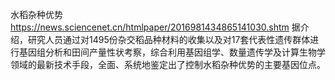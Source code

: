 水稻杂种优势
https://news.sciencenet.cn/htmlpaper/2016981434865141030.shtm
据介绍，研究人员通过对1495份杂交稻品种材料的收集以及对17套代表性遗传群体进行基因组分析和田间产量性状考察，综合利用基因组学、数量遗传学及计算生物学领域的最新技术手段，全面、系统地鉴定出了控制水稻杂种优势的主要基因位点。